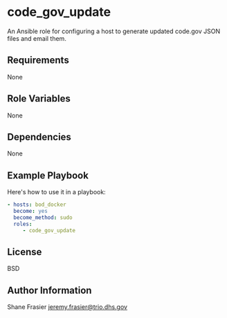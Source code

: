 # code_gov_update #

An Ansible role for configuring a host to generate updated code.gov
JSON files and email them.

## Requirements ##

None

## Role Variables ##

None

## Dependencies ##

None

## Example Playbook ##

Here's how to use it in a playbook:

```yaml
- hosts: bod_docker
  become: yes
  become_method: sudo
  roles:
     - code_gov_update
```

## License ##

BSD

## Author Information ##

Shane Frasier <jeremy.frasier@trio.dhs.gov>
